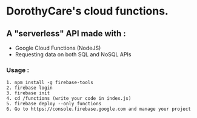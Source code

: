 # DorothyCare's cloud functions.

## A "serverless" API made with : 

- Google Cloud Functions (NodeJS)
- Requesting data on both SQL and NoSQL APIs

### Usage :

```
1. npm install -g firebase-tools
2. firebase login
3. firebase init
4. cd /functions (write your code in index.js)
5. firebase deploy --only functions
6. Go to https://console.firebase.google.com and manage your project
```